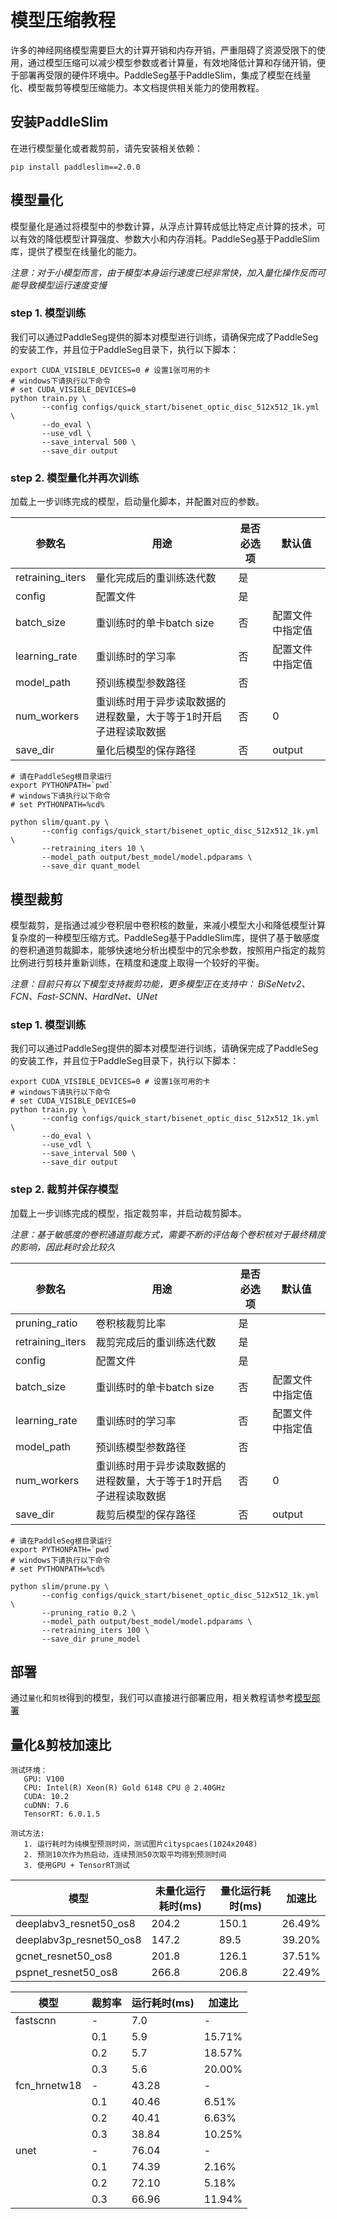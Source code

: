 # 模型压缩教程

许多的神经网络模型需要巨大的计算开销和内存开销，严重阻碍了资源受限下的使用，通过模型压缩可以减少模型参数或者计算量，有效地降低计算和存储开销，便于部署再受限的硬件环境中。PaddleSeg基于PaddleSlim，集成了模型在线量化、模型裁剪等模型压缩能力。本文档提供相关能力的使用教程。

## 安装PaddleSlim

在进行模型量化或者裁剪前，请先安装相关依赖：

```shell
pip install paddleslim==2.0.0
```

## 模型量化

模型量化是通过将模型中的参数计算，从浮点计算转成低比特定点计算的技术，可以有效的降低模型计算强度、参数大小和内存消耗。PaddleSeg基于PaddleSlim库，提供了模型在线量化的能力。

*注意：对于小模型而言，由于模型本身运行速度已经非常快，加入量化操作反而可能导致模型运行速度变慢*

### step 1. 模型训练

我们可以通过PaddleSeg提供的脚本对模型进行训练，请确保完成了PaddleSeg的安装工作，并且位于PaddleSeg目录下，执行以下脚本：

```shell
export CUDA_VISIBLE_DEVICES=0 # 设置1张可用的卡
# windows下请执行以下命令
# set CUDA_VISIBLE_DEVICES=0
python train.py \
       --config configs/quick_start/bisenet_optic_disc_512x512_1k.yml \
       --do_eval \
       --use_vdl \
       --save_interval 500 \
       --save_dir output
```

### step 2. 模型量化并再次训练

加载上一步训练完成的模型，启动量化脚本，并配置对应的参数。

|参数名|用途|是否必选项|默认值|
|-|-|-|-|
|retraining_iters|量化完成后的重训练迭代数|是||
|config|配置文件|是||
|batch_size|重训练时的单卡batch size|否|配置文件中指定值|
|learning_rate|重训练时的学习率|否|配置文件中指定值|
|model_path|预训练模型参数路径|否||
|num_workers|重训练时用于异步读取数据的进程数量，大于等于1时开启子进程读取数据|否|0|
|save_dir|量化后模型的保存路径|否|output|

```shell
# 请在PaddleSeg根目录运行
export PYTHONPATH=`pwd`
# windows下请执行以下命令
# set PYTHONPATH=%cd%

python slim/quant.py \
       --config configs/quick_start/bisenet_optic_disc_512x512_1k.yml \
       --retraining_iters 10 \
       --model_path output/best_model/model.pdparams \
       --save_dir quant_model
```

## 模型裁剪

模型裁剪，是指通过减少卷积层中卷积核的数量，来减小模型大小和降低模型计算复杂度的一种模型压缩方式。PaddleSeg基于PaddleSlim库，提供了基于敏感度的卷积通道剪裁脚本，能够快速地分析出模型中的冗余参数，按照用户指定的裁剪比例进行剪枝并重新训练，在精度和速度上取得一个较好的平衡。

*注意：目前只有以下模型支持裁剪功能，更多模型正在支持中：*
*BiSeNetv2、FCN、Fast-SCNN、HardNet、UNet*

### step 1. 模型训练

我们可以通过PaddleSeg提供的脚本对模型进行训练，请确保完成了PaddleSeg的安装工作，并且位于PaddleSeg目录下，执行以下脚本：

```shell
export CUDA_VISIBLE_DEVICES=0 # 设置1张可用的卡
# windows下请执行以下命令
# set CUDA_VISIBLE_DEVICES=0
python train.py \
       --config configs/quick_start/bisenet_optic_disc_512x512_1k.yml \
       --do_eval \
       --use_vdl \
       --save_interval 500 \
       --save_dir output
```

### step 2. 裁剪并保存模型

加载上一步训练完成的模型，指定裁剪率，并启动裁剪脚本。

*注意：基于敏感度的卷积通道剪裁方式，需要不断的评估每个卷积核对于最终精度的影响，因此耗时会比较久*

|参数名|用途|是否必选项|默认值|
|-|-|-|-|
|pruning_ratio|卷积核裁剪比率|是||
|retraining_iters|裁剪完成后的重训练迭代数|是||
|config|配置文件|是||
|batch_size|重训练时的单卡batch size|否|配置文件中指定值|
|learning_rate|重训练时的学习率|否|配置文件中指定值|
|model_path|预训练模型参数路径|否||
|num_workers|重训练时用于异步读取数据的进程数量，大于等于1时开启子进程读取数据|否|0|
|save_dir|裁剪后模型的保存路径|否|output|

```shell
# 请在PaddleSeg根目录运行
export PYTHONPATH=`pwd`
# windows下请执行以下命令
# set PYTHONPATH=%cd%

python slim/prune.py \
       --config configs/quick_start/bisenet_optic_disc_512x512_1k.yml \
       --pruning_ratio 0.2 \
       --model_path output/best_model/model.pdparams \
       --retraining_iters 100 \
       --save_dir prune_model
```

## 部署

通过`量化`和`剪枝`得到的模型，我们可以直接进行部署应用，相关教程请参考[模型部署](../docs/model_export.md)


## 量化&剪枝加速比

    测试环境：
       GPU: V100
       CPU: Intel(R) Xeon(R) Gold 6148 CPU @ 2.40GHz
       CUDA: 10.2
       cuDNN: 7.6
       TensorRT: 6.0.1.5

    测试方法:
       1. 运行耗时为纯模型预测时间，测试图片cityspcaes(1024x2048)
       2. 预测10次作为热启动，连续预测50次取平均得到预测时间
       3. 使用GPU + TensorRT测试

|模型|未量化运行耗时(ms)|量化运行耗时(ms)|加速比|
|-|-|-|-|
|deeplabv3_resnet50_os8|204.2|150.1|26.49%|
|deeplabv3p_resnet50_os8|147.2|89.5|39.20%|
|gcnet_resnet50_os8|201.8|126.1|37.51%|
|pspnet_resnet50_os8|266.8|206.8|22.49%|  

|模型|裁剪率|运行耗时(ms)|加速比|
|-|-|-|-|
|fastscnn|-|7.0|-|
||0.1|5.9|15.71%|
||0.2|5.7|18.57%|
||0.3|5.6|20.00%|
|fcn_hrnetw18|-|43.28|-|
||0.1|40.46|6.51%|
||0.2|40.41|6.63%|
||0.3|38.84|10.25%|
|unet|-|76.04|-|
||0.1|74.39|2.16%|
||0.2|72.10|5.18%|
||0.3|66.96|11.94%|
